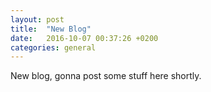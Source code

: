 ```yaml
---
layout: post
title:  "New Blog"
date:   2016-10-07 00:37:26 +0200
categories: general
---
```


New blog, gonna post some stuff here shortly.
